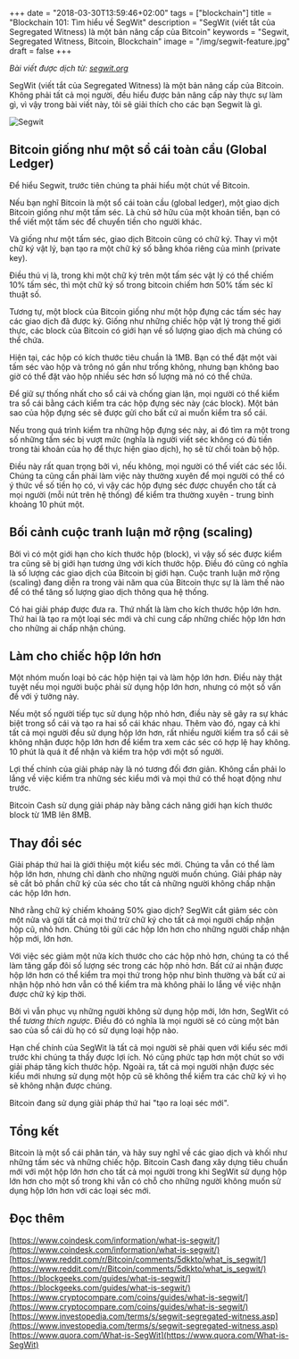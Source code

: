 +++
date = "2018-03-30T13:59:46+02:00"
tags = ["blockchain"]
title = "Blockchain 101: Tìm hiểu về SegWit"
description = "SegWit (viết tắt của Segregated Witness) là một bản nâng cấp của Bitcoin"
keywords = "Segwit, Segregated Witness, Bitcoin, Blockchain"
image = "/img/segwit-feature.jpg"
draft = false
+++

*Bài viết được dịch từ: [segwit.org](https://segwit.org/understanding-segregated-witness-905cc712c692)*

SegWit (viết tắt của Segregated Witness) là một bản nâng cấp của Bitcoin. Không phải tất cả mọi người, đều hiểu được bản nâng cấp này thực sự làm gì, vì vậy trong bài viết này, tôi sẽ giải thích cho các bạn Segwit là gì.

![Segwit](/img/segwit-logo.jpg)

## Bitcoin giống như một sổ cái toàn cầu (Global Ledger)

Để hiểu Segwit, trước tiên chúng ta phải hiểu một chút về Bitcoin. 

Nếu bạn nghĩ Bitcoin là một sổ cái toàn cầu (global ledger), một giao dịch Bitcoin giống như một tấm séc. Là chủ sở hữu của một khoản tiền, bạn có thể viết một tấm séc để chuyển tiền cho người khác. 

Và giống như một tấm séc, giao dịch Bitcoin cũng có chữ ký. Thay vì một chữ ký vật lý, bạn tạo ra một chữ ký số bằng khóa riêng của mình (private key). 

Điều thú vị là, trong khi một chữ ký trên một tấm séc vật lý có thể chiếm 10% tấm séc, thì một chữ ký số trong bitcoin chiếm hơn 50% tấm séc kĩ thuật số. 

Tương tự, một block của Bitcoin giống như một hộp đựng các tấm séc hay các giao dịch đã được ký. Giống như những chiếc hộp vật lý trong thế giới thực, các block của Bitcoin có giới hạn về số lượng giao dịch mà chúng có thể chứa. 

Hiện tại, các hộp có kích thước tiêu chuần là 1MB. Bạn có thể đặt một vài tấm séc vào hộp và trông nó gần như trống không, nhưng bạn không bao giờ có thể đặt vào hộp nhiều séc hơn số lượng mà nó có thể chứa.

Để giữ sự thống nhất cho sổ cái và chống gian lận, mọi người có thể kiểm tra sổ cái bằng cách kiểm tra các hộp đựng séc này (các block). Một bản sao của hộp đựng séc sẽ được gửi cho bất cứ ai muốn kiểm tra sổ cái. 

Nếu trong quá trình kiểm tra những hộp đựng séc này, ai đó tìm ra một trong số những tấm séc bị vượt mức (nghĩa là người viết séc không có đủ tiền trong tài khoản của họ để thực hiện giao dịch), họ sẽ từ chối toàn bộ hộp. 

Điều này rất quan trọng bởi vì, nếu không, mọi người có thể viết các séc lỗi. Chúng ta cũng cần phải làm việc này thường xuyên để mọi người có thể có ý thức về số tiền họ có, vì vậy các hộp đựng séc được chuyển cho tất cả mọi người (mỗi nút trên hệ thống) để kiểm tra thường xuyên - trung bình khoảng 10 phút một.

## Bối cảnh cuộc tranh luận mở rộng (scaling)

Bởi vì có một giới hạn cho kích thước hộp (block), vì vậy số séc được kiểm tra cũng sẽ bị giới hạn tương ứng với kích thước hộp. Điều đó cũng có nghĩa là số lượng các giao dịch của Bitcoin bị giới hạn. Cuộc tranh luận mở rộng (scaling) đang diễn ra trong vài năm qua của Bitcoin thực sự là làm thế nào để có thể tăng số lượng giao dịch thông qua hệ thống. 

Có hai giải pháp được đưa ra. Thứ nhất là làm cho kích thước hộp lớn hơn. Thứ hai là tạo ra một loại séc mới và chỉ cung cấp những chiếc hộp lớn hơn cho những ai chấp nhận chúng.

## Làm cho chiếc hộp lớn hơn

Một nhóm muốn loại bỏ các hộp hiện tại và làm hộp lớn hơn. Điều này thật tuyệt nếu mọi người buộc phải sử dụng hộp lớn hơn, nhưng có một số vấn đề với ý tưởng này. 

Nếu một số người tiếp tục sử dụng hộp nhỏ hơn, điều này sẽ gây ra sự khác biệt trong sổ cái và tạo ra hai sổ cái khác nhau. Thêm vào đó, ngay cả khi tất cả mọi người đều sử dụng hộp lớn hơn, rất nhiều người kiểm tra sổ cái sẽ không nhận được hộp lớn hơn để kiểm tra xem các séc có hợp lệ hay không. 10 phút là quá ít để nhận và kiểm tra hộp với một số người. 

Lợi thế chính của giải pháp này là nó tương đối đơn giản. Không cần phải lo lắng về việc kiểm tra những séc kiểu mới và mọi thứ có thể hoạt động như trước. 

Bitcoin Cash sử dụng giải pháp này bằng cách nâng giới hạn kích thước block từ 1MB lên 8MB.

## Thay đổi séc

Giải pháp thứ hai là giới thiệu một kiểu séc mới. Chúng ta vẫn có thể làm hộp lớn hơn, nhưng chỉ dành cho những người muốn chúng. Giải pháp này sẽ cắt bỏ phần chữ ký của séc cho tất cả những người không chấp nhận các hộp lớn hơn. 

Nhớ rằng chữ ký chiếm khoảng 50% giao dịch? SegWit cắt giảm séc còn một nửa và gửi tất cả mọi thứ trừ chữ ký cho tất cả mọi người chấp nhận hộp cũ, nhỏ hơn. Chúng tôi gửi các hộp lớn hơn cho những người chấp nhận hộp mới, lớn hơn. 

Với việc séc giảm một nửa kích thước cho các hộp nhỏ hơn, chúng ta có thể làm tăng gấp đôi số lượng séc trong các hộp nhỏ hơn. Bất cứ ai nhận được hộp lớn hơn có thể kiểm tra mọi thứ trong hộp như bình thường và bất cứ ai nhận hộp nhỏ hơn vẫn có thể kiểm tra mà không phải lo lắng về việc nhận được chữ ký kịp thời. 

Bởi vì vẫn phục vụ những người không sử dụng hộp mới, lớn hơn, SegWit có thể *tương thích ngược*. Điều đó có nghĩa là mọi người sẽ có cùng một bản sao của sổ cái dù họ có sử dụng loại hộp nào. 

Hạn chế chính của SegWit là tất cả mọi người sẽ phải quen với kiểu séc mới trước khi chúng ta thấy được lợi ích. Nó cũng phức tạp hơn một chút so với giải pháp tăng kích thước hộp. Ngoài ra, tất cả mọi người nhận được séc kiểu mới nhưng sử dụng một hộp cũ sẽ không thể kiểm tra các chữ ký vì họ sẽ không nhận được chúng. 

Bitcoin đang sử dụng giải pháp thứ hai "tạo ra loại séc mới".

## Tổng kết

Bitcoin là một sổ cái phân tán, và hãy suy nghĩ về các giao dịch và khối như những tấm séc và những chiếc hộp. Bitcoin Cash đang xây dựng tiêu chuẩn mới với một hộp lớn hơn cho tất cả mọi người trong khi SegWit sử dụng hộp lớn hơn cho một số trong khi vẫn có chỗ cho những người không muốn sử dụng hộp lớn hơn với các loại séc mới.

## Đọc thêm
[https://www.coindesk.com/information/what-is-segwit/](https://www.coindesk.com/information/what-is-segwit/)
[https://www.reddit.com/r/Bitcoin/comments/5dkkto/what_is_segwit/](https://www.reddit.com/r/Bitcoin/comments/5dkkto/what_is_segwit/)
[https://blockgeeks.com/guides/what-is-segwit/](https://blockgeeks.com/guides/what-is-segwit/)
[https://www.cryptocompare.com/coins/guides/what-is-segwit/](https://www.cryptocompare.com/coins/guides/what-is-segwit/)
[https://www.investopedia.com/terms/s/segwit-segregated-witness.asp](https://www.investopedia.com/terms/s/segwit-segregated-witness.asp)
[https://www.quora.com/What-is-SegWit](https://www.quora.com/What-is-SegWit)


